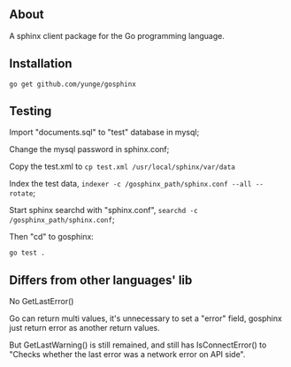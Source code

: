 About
-----

A sphinx client package for the Go programming language.

Installation
------------

`go get github.com/yunge/gosphinx`


Testing
-------

Import "documents.sql" to "test" database in mysql;

Change the mysql password in sphinx.conf;

Copy the test.xml to 
`cp test.xml /usr/local/sphinx/var/data`

Index the test data, `indexer -c /gosphinx_path/sphinx.conf --all --rotate`;

Start sphinx searchd with "sphinx.conf", `searchd -c /gosphinx_path/sphinx.conf`;

Then "cd" to gosphinx:

`go test .`


Differs from other languages' lib
-------------------------------

No GetLastError()

Go can return multi values, it's unnecessary to set a "error" field, gosphinx just return error as another return values.

But GetLastWarning() is still remained, and still has IsConnectError() to "Checks whether the last error was a network error on API side".


